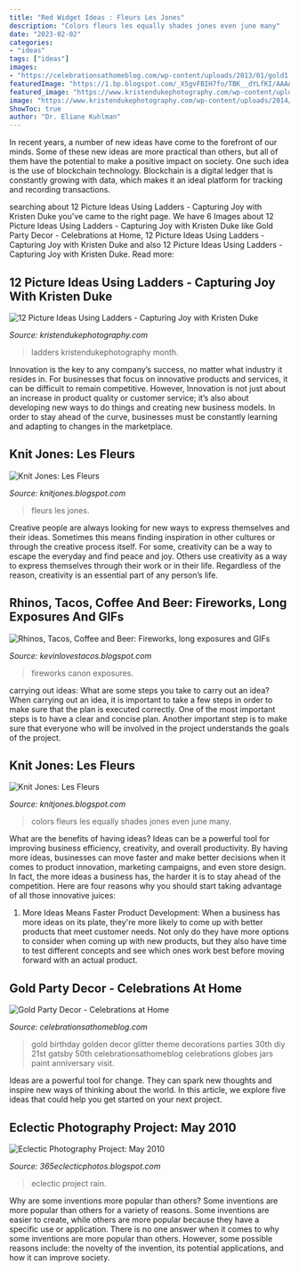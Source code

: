 ```yaml
---
title: "Red Widget Ideas : Fleurs Les Jones"
description: "Colors fleurs les equally shades jones even june many"
date: "2023-02-02"
categories:
- "ideas"
tags: ["ideas"]
images:
- "https://celebrationsathomeblog.com/wp-content/uploads/2013/01/gold1.jpg"
featuredImage: "https://1.bp.blogspot.com/_X5gvFBIH7fo/TBK__dYLfKI/AAAAAAAACys/a-Io8LAWKU8/s1600/IMG_2592.JPG"
featured_image: "https://www.kristendukephotography.com/wp-content/uploads/2014/11/toddler-ladder.jpg"
image: "https://www.kristendukephotography.com/wp-content/uploads/2014/11/toddler-ladder.jpg"
ShowToc: true
author: "Dr. Eliane Kuhlman"
---
```



In recent years, a number of new ideas have come to the forefront of our minds. Some of these new ideas are more practical than others, but all of them have the potential to make a positive impact on society. One such idea is the use of blockchain technology. Blockchain is a digital ledger that is constantly growing with data, which makes it an ideal platform for tracking and recording transactions.

	

		
searching about 12 Picture Ideas Using Ladders - Capturing Joy with Kristen Duke you've came to the right page. We have 6 Images about 12 Picture Ideas Using Ladders - Capturing Joy with Kristen Duke like Gold Party Decor - Celebrations at Home, 12 Picture Ideas Using Ladders - Capturing Joy with Kristen Duke and also 12 Picture Ideas Using Ladders - Capturing Joy with Kristen Duke. Read more:
		
    
## 12 Picture Ideas Using Ladders - Capturing Joy With Kristen Duke

<img loading=lazy src="https://www.kristendukephotography.com/wp-content/uploads/2014/11/toddler-ladder.jpg" onerror="this.onerror=null;this.src='https://tse2.mm.bing.net/th?id=OIP.7JD1dTR8Zgx-sFGX4ezFSwHaLH&amp;pid=15.1';" alt="12 Picture Ideas Using Ladders - Capturing Joy with Kristen Duke">

_Source: kristendukephotography.com_

>ladders kristendukephotography month. 

	

Innovation is the key to any company’s success, no matter what industry it resides in. For businesses that focus on innovative products and services, it can be difficult to remain competitive. However, Innovation is not just about an increase in product quality or customer service; it’s also about developing new ways to do things and creating new business models. In order to stay ahead of the curve, businesses must be constantly learning and adapting to changes in the marketplace.

    
## Knit Jones: Les Fleurs

<img loading=lazy src="https://1.bp.blogspot.com/_X5gvFBIH7fo/TBK__dYLfKI/AAAAAAAACys/a-Io8LAWKU8/s1600/IMG_2592.JPG" onerror="this.onerror=null;this.src='https://tse2.mm.bing.net/th?id=OIP.DyKaxldZ5OQXQaR7ie-UXQHaLG&amp;pid=15.1';" alt="Knit Jones: Les Fleurs">

_Source: knitjones.blogspot.com_

>fleurs les jones. 

	

Creative people are always looking for new ways to express themselves and their ideas. Sometimes this means finding inspiration in other cultures or through the creative process itself. For some, creativity can be a way to escape the everyday and find peace and joy. Others use creativity as a way to express themselves through their work or in their life. Regardless of the reason, creativity is an essential part of any person’s life.

    
## Rhinos, Tacos, Coffee And Beer: Fireworks, Long Exposures And GIFs

<img loading=lazy src="https://2.bp.blogspot.com/-OKNHYXOHgyA/UdsESjB8V4I/AAAAAAAAGGk/A7p9aP8Ccas/s1600/fireworks.gif" onerror="this.onerror=null;this.src='https://tse1.mm.bing.net/th?id=OIP.QQJnQ9oBeW6fGGuRHwLjgQHaE8&amp;pid=15.1';" alt="Rhinos, Tacos, Coffee and Beer: Fireworks, long exposures and GIFs">

_Source: kevinlovestacos.blogspot.com_

>fireworks canon exposures. 

	

carrying out ideas: What are some steps you take to carry out an idea?
When carrying out an idea, it is important to take a few steps in order to make sure that the plan is executed correctly. One of the most important steps is to have a clear and concise plan. Another important step is to make sure that everyone who will be involved in the project understands the goals of the project.

    
## Knit Jones: Les Fleurs

<img loading=lazy src="https://4.bp.blogspot.com/_X5gvFBIH7fo/TBLAhIE3V0I/AAAAAAAACzM/A7mDK2CarbQ/s1600/IMG_2594.JPG" onerror="this.onerror=null;this.src='https://tse2.mm.bing.net/th?id=OIP.x1KnGIf2IjlLxlVgClYnrQHaE8&amp;pid=15.1';" alt="Knit Jones: Les Fleurs">

_Source: knitjones.blogspot.com_

>colors fleurs les equally shades jones even june many. 

	

What are the benefits of having ideas?
Ideas can be a powerful tool for improving business efficiency, creativity, and overall productivity. By having more ideas, businesses can move faster and make better decisions when it comes to product innovation, marketing campaigns, and even store design. In fact, the more ideas a business has, the harder it is to stay ahead of the competition. Here are four reasons why you should start taking advantage of all those innovative juices:
1. More Ideas Means Faster Product Development: When a business has more ideas on its plate, they're more likely to come up with better products that meet customer needs. Not only do they have more options to consider when coming up with new products, but they also have time to test different concepts and see which ones work best before moving forward with an actual product.

    
## Gold Party Decor - Celebrations At Home

<img loading=lazy src="https://celebrationsathomeblog.com/wp-content/uploads/2013/01/gold1.jpg" onerror="this.onerror=null;this.src='https://tse4.mm.bing.net/th?id=OIP.zP8oFrvEttyh66ZiX5HFbQHaLD&amp;pid=15.1';" alt="Gold Party Decor - Celebrations at Home">

_Source: celebrationsathomeblog.com_

>gold birthday golden decor glitter theme decorations parties 30th diy 21st gatsby 50th celebrationsathomeblog celebrations globes jars paint anniversary visit. 

	

Ideas are a powerful tool for change. They can spark new thoughts and inspire new ways of thinking about the world. In this article, we explore five ideas that could help you get started on your next project.

    
## Eclectic Photography Project: May 2010

<img loading=lazy src="https://3.bp.blogspot.com/_ljDFIKtWLv4/TADTiLm0uEI/AAAAAAAABH8/U8bhF-ROsiA/s1600/100_4284.JPG" onerror="this.onerror=null;this.src='https://tse2.mm.bing.net/th?id=OIP.sDRJ3oUItowucWxbNtp_bgHaJ4&amp;pid=15.1';" alt="Eclectic Photography Project: May 2010">

_Source: 365eclecticphotos.blogspot.com_

>eclectic project rain. 

	

Why are some inventions more popular than others?
Some inventions are more popular than others for a variety of reasons. Some inventions are easier to create, while others are more popular because they have a specific use or application. There is no one answer when it comes to why some inventions are more popular than others. However, some possible reasons include: the novelty of the invention, its potential applications, and how it can improve society.

